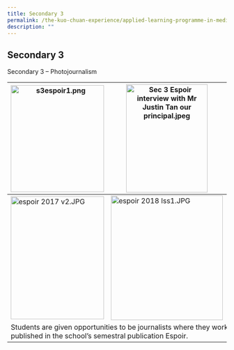 ```yaml
---
title: Secondary 3
permalink: /the-kuo-chuan-experience/applied-learning-programme-in-media-literacy/secondary-3/
description: ""
---
```

## Secondary 3


  
  
Secondary 3 – Photojournalism

<table>
<thead>
  <tr>
    <th><img src="https://kuochuanpresbyteriansec.moe.edu.sg/qql/slot/u177/Distinctive%20Programme/ALP/s3espoir1.png" alt="s3espoir1.png" width="214" height="245"></th>
    <th><img src="https://kuochuanpresbyteriansec.moe.edu.sg/qql/slot/u177/Distinctive%20Programme/ALP/Sec%203%20Espoir%20interview%20with%20Mr%20Justin%20Tan%20our%20principal.jpeg" alt="Sec 3 Espoir interview with Mr Justin Tan our principal.jpeg" width="187" height="248"></th>
    <th><img src="https://kuochuanpresbyteriansec.moe.edu.sg/qql/slot/u177/Departments/English/programmes/EL%20Prog/el1.png" alt="el1.png" width="216" height="242"></th>
  </tr>
</thead>
<tbody>
  <tr>
    <td><img src="https://kuochuanpresbyteriansec.moe.edu.sg/qql/slot/u177/Publication/espoir/images/espoir%202017%20v2.JPG" alt="espoir 2017 v2.JPG" width="214" height="282"></td>
    <td><img src="https://kuochuanpresbyteriansec.moe.edu.sg/qql/slot/u177/Publication/espoir/images/espoir%202018%20Iss1.JPG" alt="espoir 2018 Iss1.JPG" width="257" height="286"></td>
    <td><img src="https://kuochuanpresbyteriansec.moe.edu.sg/qql/slot/u177/Publication/espoir/images/2020_Espoir_Issu1.JPG" alt="2020_Espoir_Issu1.JPG" width="220" height="283"></td>
  </tr>
  <tr>
    <td colspan="3">Students are given opportunities to be journalists where they work on their articles which will be published in the school’s semestral publication Espoir. </td>
  </tr>
</tbody>
</table>